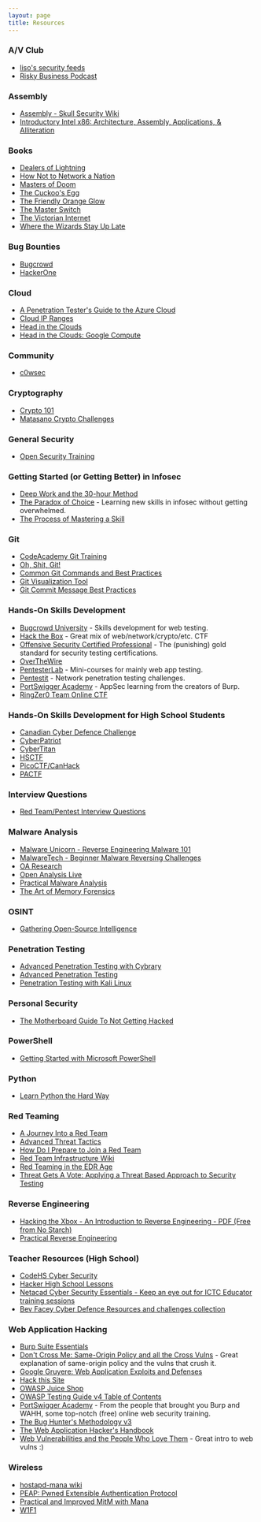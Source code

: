 ```yaml
---
layout: page
title: Resources
---
```


### A/V Club

* [liso's security feeds](http://feedly.com/liso/Security)
* [Risky Business Podcast](https://risky.biz)

### Assembly

* [Assembly - Skull Security Wiki](https://wiki.skullsecurity.org/Assembly)
* [Introductory Intel x86: Architecture, Assembly, Applications, & Alliteration](http://www.opensecuritytraining.info/IntroX86.html)

### Books

* [Dealers of Lightning](https://www.amazon.ca/Dealers-Lightning-Xerox-PARC-Computer/dp/0887309895/)
* [How Not to Network a Nation](https://www.amazon.com/How-Not-Network-Nation-Information/dp/0262034182)
* [Masters of Doom](https://www.amazon.ca/Masters-Doom-Created-Transformed-Culture/dp/0812972155/)
* [The Cuckoo's Egg](https://www.amazon.ca/Cuckoos-Egg-Tracking-Computer-Espionage/dp/1416507787/)
* [The Friendly Orange Glow](https://www.amazon.ca/dp/1101871555/)
* [The Master Switch](https://www.amazon.com/Master-Switch-Rise-Information-Empires/dp/0307390993)
* [The Victorian Internet](https://www.amazon.ca/Victorian-Internet-Remarkable-Nineteenth-line/dp/162040592X/)
* [Where the Wizards Stay Up Late](https://www.amazon.ca/Where-Wizards-Stay-Up-Late/dp/0684832674/)

### Bug Bounties

* [Bugcrowd](https://bugcrowd.com)
* [HackerOne](https://hackerone.com)

### Cloud

* [A Penetration Tester's Guide to the Azure Cloud](https://labs.mwrinfosecurity.com/assets/BlogFiles/mwri-a-penetration-testers-guide-to-the-azure-cloud-v1.2.pdf)
* [Cloud IP Ranges](https://github.com/chrismaddalena/UsefulScripts/blob/master/UpdateCloudIPs.py)
* [Head in the Clouds](https://posts.specterops.io/head-in-the-clouds-bd038bb69e48?gi=68d956a73787)
* [Head in the Clouds: Google Compute](https://posts.specterops.io/clouds-google-compute-cheatsheet-c063316d0c2b?gi=28680c942a96)

### Community

* [c0wsec](https://www.c0wsec.ca)

### Cryptography

* [Crypto 101](https://www.crypto101.io/)
* [Matasano Crypto Challenges](http://cryptopals.com/)

### General Security

* [Open Security Training](http://opensecuritytraining.info/Training.html)

### Getting Started (or Getting Better) in Infosec

* [Deep Work and the 30-hour Method](https://azeria-labs.com/the-importance-of-deep-work-the-30-hour-method-for-learning-a-new-skill/)
* [The Paradox of Choice](https://azeria-labs.com/paradox-of-choice/) - Learning new skills in infosec without getting overwhelmed.
* [The Process of Mastering a Skill](https://azeria-labs.com/the-process-of-mastering-a-skill/)

### Git

* [CodeAcademy Git Training](https://www.codecademy.com/learn/learn-git)
* [Oh, Shit, Git!](http://ohshitgit.com/)
* [Common Git Commands and Best Practices](https://medium.freecodecamp.org/git-cheat-sheet-and-best-practices-c6ce5321f52)
* [Git Visualization Tool](https://git-school.github.io/visualizing-git/#free)
* [Git Commit Message Best Practices](https://chris.beams.io/posts/git-commit/)

### Hands-On Skills Development

* [Bugcrowd University](https://www.bugcrowd.com/university/) - Skills development for web testing.
* [Hack the Box](https://hackthebox.eu) - Great mix of web/network/crypto/etc. CTF
* [Offensive Security Certified Professional](https://www.offensive-security.com/information-security-certifications/oscp-offensive-security-certified-professional/) - The (punishing) gold standard for security testing certifications.
* [OverTheWire](https://overthewire.org/wargames/)
* [PentesterLab](https://www.pentesterlab.com) - Mini-courses for mainly web app testing.
* [Pentestit](https://lab.pentestit.ru) - Network penetration testing challenges.
* [PortSwigger Academy](https://portswigger.net/web-security) - AppSec learning from the creators of Burp.
* [RingZer0 Team Online CTF](https://ringzer0team.com/)

### Hands-On Skills Development for High School Students

* [Canadian Cyber Defence Challenge](https://www.cyberdefencechallenge.ca/)
* [CyberPatriot](https://www.uscyberpatriot.org/)
* [CyberTitan](https://www.cybertitan.ca/index.php/about/what-is-cybertitan/)
* [HSCTF](https://hsctf.com/)
* [PicoCTF/CanHack](https://picoctf.com/)
* [PACTF](https://2019.pactf.com/)

### Interview Questions

* [Red Team/Pentest Interview Questions](https://github.com/WebBreacher/offensiveinterview)

### Malware Analysis

* [Malware Unicorn - Reverse Engineering Malware 101](https://securedorg.github.io/RE101/)
* [MalwareTech - Beginner Malware Reversing Challenges](https://www.malwaretech.com/beginner-malware-reversing-challenges)
* [OA Research](https://oalabs.openanalysis.net/tag/research/)
* [Open Analysis Live](https://www.youtube.com/channel/UC--DwaiMV-jtO-6EvmKOnqg)
* [Practical Malware Analysis](https://www.amazon.ca/Practical-Malware-Analysis-Hands-Dissecting/dp/1593272901/)
* [The Art of Memory Forensics](https://www.amazon.ca/Art-Memory-Forensics-Detecting-Malware/dp/1118825098)

### OSINT

* [Gathering Open-Source Intelligence](https://posts.specterops.io/gathering-open-source-intelligence-bee58de48e05)

### Penetration Testing

* [Advanced Penetration Testing with Cybrary](https://www.cybrary.it/course/advanced-penetration-testing/)
* [Advanced Penetration Testing](https://www.cybrary.it/course/advanced-penetration-testing/)
* [Penetration Testing with Kali Linux](https://www.offensive-security.com/information-security-training/penetration-testing-training-kali-linux/)

### Personal Security

* [The Motherboard Guide To Not Getting Hacked](https://motherboard.vice.com/en_us/article/d3devm/motherboard-guide-to-not-getting-hacked-online-safety-guide)

### PowerShell

* [Getting Started with Microsoft PowerShell](https://mva.microsoft.com/en-US/training-courses/getting-started-with-microsoft-powershell-8276?l=r54IrOWy_2304984382)

### Python

* [Learn Python the Hard Way](https://www.learnpythonthehardway.com)

### Red Teaming

* [A Journey Into a Red Team](https://ringzer0team.com/d/A-Journey-Into-a-RedTeam-2018.pdf)
* [Advanced Threat Tactics](https://www.youtube.com/playlist?list=PL9HO6M_MU2nf8Fa5bVefBW-9bg5Rx94_c)
* [How Do I Prepare to Join a Red Team](https://medium.com/@redteamwrangler/how-do-i-prepare-to-join-a-red-team-d74ffb5fdbe6)
* [Red Team Infrastructure Wiki](https://github.com/bluscreenofjeff/Red-Team-Infrastructure-Wiki)
* [Red Teaming in the EDR Age](https://www.youtube.com/watch?v=l8nkXCOYQC4)
* [Threat Gets A Vote: Applying a Threat Based Approach to Security Testing](http://threatexpress.com/2018/06/threat-gets-a-vote-applying-a-threat-based-approach-to-security-testing/)

### Reverse Engineering

* [Hacking the Xbox - An Introduction to Reverse Engineering - PDF (Free from No Starch)](https://bunniefoo.com/nostarch/HackingTheXbox_Free.pdf)
* [Practical Reverse Engineering](https://www.amazon.ca/Practical-Reverse-Engineering-Reversing-Obfuscation/dp/1118787315)

### Teacher Resources (High School)

* [CodeHS Cyber Security](https://codehs.com/info/curriculum/cybersecurity)
* [Hacker High School Lessons](http://www.hackerhighschool.org/lessons.html)
* [Netacad Cyber Security Essentials - Keep an eye out for ICTC Educator training sessions](https://www.netacad.com/courses/security/cybersecurity-essentials)
* [Bev Facey Cyber Defence Resources and challenges collection](https://www.faceycomputers.com/challenges.html)

### Web Application Hacking

* [Burp Suite Essentials](https://www.packtpub.com/hardware-and-creative/burp-suite-essentials)
* [Don't Cross Me: Same-Origin Policy and all the Cross Vulns](https://speakerdeck.com/ropnop/dont-cross-me-same-origin-policy-and-all-the-cross-vulns-xss-csrf-and-cors) - Great explanation of same-origin policy and the vulns that crush it.
* [Google Gruyere: Web Application Exploits and Defenses](https://google-gruyere.appspot.com/)
* [Hack this Site](https://www.hackthissite.org/)
* [OWASP Juice Shop](https://www.owasp.org/index.php/OWASP_Juice_Shop_Project)
* [OWASP Testing Guide v4 Table of Contents](https://www.owasp.org/index.php/OWASP_Testing_Guide_v4_Table_of_Contents)
* [PortSwigger Academy](https://portswigger.net/web-security) - From the people that brought you Burp and WAHH, some top-notch (free) online web security training.
* [The Bug Hunter's Methodology v3](https://www.youtube.com/watch?v=Qw1nNPiH_Go)
* [The Web Application Hacker's Handbook](https://www.amazon.ca/Web-Application-Hackers-Handbook-Exploiting/dp/1118026470)
* [Web Vulnerabilities and the People Who Love Them](https://tomnomnom.com/talks/webvulns.pdf) - Great intro to web vulns :)

### Wireless

* [hostapd-mana wiki](https://github.com/sensepost/hostapd-mana/wiki)
* [PEAP: Pwned Extensible Authentication Protocol](http://www.willhackforsushi.com/presentations/PEAP_Shmoocon2008_Wright_Antoniewicz.pdf)
* [Practical and Improved MitM with Mana](https://www.youtube.com/watch?v=eYsGyvGxlpI)
* [W1F1](https://w1f1.net)
